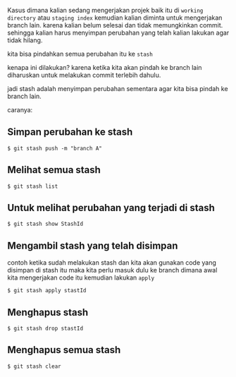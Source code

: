 Kasus dimana kalian sedang mengerjakan projek baik itu di `working directory` atau `staging index` kemudian kalian diminta untuk mengerjakan branch lain. karena kalian belum selesai dan tidak memungkinkan commit. sehingga kalian harus menyimpan perubahan yang telah kalian lakukan agar tidak hilang.

kita bisa pindahkan semua perubahan itu ke `stash`

kenapa ini dilakukan? karena ketika kita akan pindah ke branch lain diharuskan untuk melakukan commit terlebih dahulu.

jadi stash adalah menyimpan perubahan sementara agar kita bisa pindah ke branch lain.

caranya:
## Simpan perubahan ke stash
```
$ git stash push -m "branch A"
```

## Melihat semua stash
```
$ git stash list
```

## Untuk melihat perubahan yang terjadi di stash
```
$ git stash show StashId
```

## Mengambil stash yang telah disimpan
contoh ketika sudah melakukan stash dan kita akan gunakan code yang disimpan di stash itu maka kita perlu masuk dulu ke branch dimana awal kita mengerjakan code itu kemudian lakukan `apply`
```
$ git stash apply stastId
```

## Menghapus stash
```
$ git stash drop stastId
```

## Menghapus semua stash
```
$ git stash clear
```

